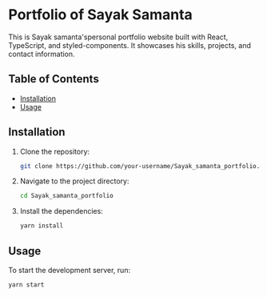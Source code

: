 # Portfolio of Sayak Samanta
This is Sayak samanta'spersonal portfolio website built with React, TypeScript, and styled-components. It showcases his skills, projects, and contact information.

## Table of Contents

- [Installation](#installation)
- [Usage](#usage)



## Installation

1. Clone the repository:
    ```sh
    git clone https://github.com/your-username/Sayak_samanta_portfolio.git
    ```
2. Navigate to the project directory:
    ```sh
    cd Sayak_samanta_portfolio
    ```
3. Install the dependencies:
    ```sh
    yarn install
    ```

## Usage

To start the development server, run:
```sh
yarn start
